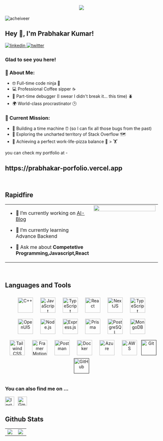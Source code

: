 <h1 align="center">
  <a href="https://git.io/typing-svg">
    <img src="https://readme-typing-svg.herokuapp.com/?size=40&width=500&height=60&lines=console.log('hii😎')" style="display: inline">
  </a>
</h1>
<p align="left"> <img src="https://komarev.com/ghpvc/?username=acheiveer&label=Profile%20views&color=0e75b6&style=flat" alt="acheiveer" /> </p>

## Hey 👋, I'm Prabhakar Kumar!  
  
<a href="https://linkedin.com/in/prabhakr4u/" target="_blank">
<img src=https://img.shields.io/badge/linkedin-%231E77B5.svg?&style=for-the-badge&logo=linkedin&logoColor=white alt=linkedin style="margin-bottom: 5px;" />
</a>
<a href="https://prabhakar-porfolio.vercel.app/" target="_blank">
<img src=https://img.shields.io/badge/Resume-%2300acee.svg?&style=for-the-badge&logoColor=white alt=twitter style="margin-bottom: 5px;" />
</a>






### Glad to see you here!  

### 🤖 About Me:
- 🤓 Full-time code ninja 🍕
- 💻 Professional Coffee sipper ☕
- 🎉 Part-time debugger (I swear I didn't break it... this time) 🪲
- 🌍 World-class procrastinator 🕒


### 💾 Current Mission:
- 🚀 Building a time machine ⏰ (so I can fix all those bugs from the past)
- 🌌 Exploring the uncharted territory of Stack Overflow 🗺️
- 🍕 Achieving a perfect work-life-pizza balance 🍕 > 🏋️

  
you can check my portfolio at -
</br>
<h2>https://prabhakar-porfolio.vercel.app</h2>
<br/>  

## Rapidfire  
<table><tr><td valign="top" width="50%">

- 🔭 I’m currently working on [AI-Blog](https://github.com/acheiveer/Medium-Blog-App)  
  

- 🌱 I’m currently learning Advance Backend  
  

- 💬 Ask me about **Competetive Programming,Javascript,React**
 


</td><td valign="top" width="50%">

<div align="center">
<img src="https://media.tenor.com/y2JXkY1pXkwAAAAC/cat-computer.gif" align="center" style="width: 100%" />
</div>  

</td></tr></table>  

<br/>  


## Languages and Tools  
<div align="center">  
<a href="https://www.cplusplus.com/" target="_blank"><img style="margin: 10px" src="https://profilinator.rishav.dev/skills-assets/cplusplus-original.svg" alt="C++" height="50" /></a>   
<a href="https://www.javascript.com/" target="_blank"><img style="margin: 10px" src="https://profilinator.rishav.dev/skills-assets/javascript-original.svg" alt="JavaScript" height="50" /></a>  
<a href="https://www.typescriptlang.org/" target="_blank"><img style="margin: 10px" src="https://profilinator.rishav.dev/skills-assets/typescript-original.svg" alt="TypeScript" height="50" /></a>    
<a href="https://reactjs.org/" target="_blank"><img style="margin: 10px" src="https://profilinator.rishav.dev/skills-assets/react-original-wordmark.svg" alt="React" height="50" /></a>  
<a href="https://nextjs.org/" target="_blank"><img style="margin: 10px" src="https://profilinator.rishav.dev/skills-assets/nextjs.png" alt="NextJS" height="50" /></a> 
<a href="https://redux-toolkit.js.org/" target="_blank"><img style="margin: 10px" src="https://redux-toolkit.js.org/img/redux.svg" alt="TypeScript" height="50" /></a> 
<a href="https://www.openui5.org/" target="_blank"><img style="margin: 10px" src="https://profilinator.rishav.dev/skills-assets/openui5.svg" alt="OpenUI5" height="50" /></a> 
<a href="https://nodejs.org/" target="_blank"><img style="margin: 10px" src="https://www.vectorlogo.zone/logos/nodejs/nodejs-icon.svg" alt="Node.js" height="50" /></a>
<a href="https://expressjs.com/" target="_blank"><img style="margin: 10px" src="https://www.vectorlogo.zone/logos/expressjs/expressjs-icon.svg" alt="Express.js" height="50" /></a>  
<a href="https://www.prisma.io/" target="_blank"><img style="margin: 10px" src="https://profilinator.rishav.dev/skills-assets/prisma.png" alt="Prisma" height="50" /></a>  
<a href="https://www.postgresql.org/" target="_blank"><img style="margin: 10px" src="https://profilinator.rishav.dev/skills-assets/postgresql-original-wordmark.svg" alt="PostgreSQL" height="50" /></a>  
<a href="https://www.mongodb.com/" target="_blank"><img style="margin: 10px" src="https://profilinator.rishav.dev/skills-assets/mongodb-original-wordmark.svg" alt="MongoDB" height="50" /></a>   
<a href="https://www.tailwindcss.com/" target="_blank"><img style="margin: 10px" src="https://profilinator.rishav.dev/skills-assets/tailwindcss.svg" alt="Tailwind CSS" height="50" /></a>  
<a href="https://www.framer.com/motion/" target="_blank"><img style="margin: 10px" src="https://seeklogo.com/images/F/framer-motion-logo-DA1E33CAA1-seeklogo.com.png" alt="Framer Motion" height="50" /></a>  
<a href="https://www.postman.com/" target="_blank"><img style="margin: 10px" src="https://res.cloudinary.com/postman/image/upload/t_team_logo/v1629869194/team/2893aede23f01bfcbd2319326bc96a6ed0524eba759745ed6d73405a3a8b67a8" alt="Postman" height="50" /></a>
<a href="https://www.docker.com/" target="_blank"><img style="margin: 10px" src="https://profilinator.rishav.dev/skills-assets/docker-original-wordmark.svg" alt="Docker" height="50" /></a>  
<a href="https://azure.microsoft.com/en-in/" target="_blank"><img style="margin: 10px" src="https://profilinator.rishav.dev/skills-assets/microsoft_azure-icon.svg" alt="Azure" height="50" /></a>  
<a href="https://aws.amazon.com/" target="_blank"><img style="margin: 10px" src="https://profilinator.rishav.dev/skills-assets/amazonwebservices-original-wordmark.svg" alt="AWS" height="50" /></a>  
<a href="" target="_blank" title="Git" rel="noreferrer"><img src="https://www.vectorlogo.zone/logos/git-scm/git-scm-icon.svg" alt="Git" height="50"/></a>
<a href="" target="_blank" title="GitHub" rel="noreferrer"><img src="https://www.vectorlogo.zone/logos/github/github-tile.svg" alt="GitHub" height="50"/></a>

</div>  

<br/>  

### You can also find me on ...

<a href="https://www.instagram.com/prabhakr4u/" title="Sunil.Band" target="_blank" rel="noreferrer"><img src="https://www.vectorlogo.zone/logos/instagram/instagram-icon.svg" alt="Instagram" width="30" height="30"/></a>&nbsp;&nbsp;
<a href="mailto:prabhakarsinghssm1@gmail.com" target="_blank" title="Prabhakarsinghssm1@gmail.com" rel="noreferrer"><img src="https://www.vectorlogo.zone/logos/gmail/gmail-tile.svg" alt="Gmail" width="30" height="30"/></a>


## Github Stats  
<table style="border:none !important;"><tr><td valign="top" width="50%">

<img src="https://github-readme-stats.vercel.app/api?username=acheiveer&show_icons=true&count_private=true&hide_border=true" align="left" style="width: 100%,,overflow:hidden" />

</td><td valign="top" width="50%">

<img src="https://github-readme-stats.vercel.app/api/top-langs/?username=acheiveer&hide_border=true&layout=compact" align="left" style="width: 100%,overflow:hidden" />

</td></tr></table>  
<br/>  








